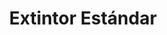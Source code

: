 ---
title: "Extintor Estándar"
description: "Extintor General"
line: "Línea de control de incendios"
main:
  id: 101
  content: |
    Presentamos nuestro **Extintor Estándar** – la solución definitiva para tu seguridad contra el fuego. Este equipo confiable es parte de nuestra completa **Línea de Control de Incendios** e incluye una variedad de características clave, meticulosamente seleccionadas para afrontar cualquier tipo de incendio con eficacia y precisión.

  imgCard: "@/images/products/a-01.avif" 
  imgMain: "@/images/products/a-01.avif" 
  imgAlt: "Extintor de incendios rojo estándar"
tabs:
  - id: "tabs-with-card-item-1"
    dataTab: "#tabs-with-card-1"
    title: "Descripción"
  - id: "tabs-with-card-item-2"
    dataTab: "#tabs-with-card-2"
    title: "Especificaciones"
  - id: "tabs-with-card-item-3"
    dataTab: "#tabs-with-card-3"
    title: "Usos y Aplicaciones"
longDescription:
  title: "Protección Robusta para Cada Necesidad"
  subTitle: |
    El Extintor Estándar de nuestra Línea de Control de Incendios ofrece versatilidad y confianza inigualables, siendo la elección perfecta para la protección en hogares, oficinas o industrias. Con su diseño eficiente, siempre tendrás la herramienta adecuada para una respuesta rápida ante emergencias de fuego.
  btnTitle: "Contacta a ventas para más información"
  btnURL: "#"
descriptionList:
  - title: "Tipos de Fuego"
    subTitle: "Eficaz contra fuegos de tipo A, B y C, ideal para incendios comunes de madera, líquidos inflamables y equipos eléctricos."
  - title: "Facilidad de Uso"
    subTitle: "Diseñado para una operación sencilla y rápida, permitiendo a cualquier usuario responder eficazmente en una emergencia."
  - title: "Mantenimiento Sencillo"
    subTitle: "Requiere un mantenimiento mínimo y verificaciones periódicas, asegurando su operatividad a largo plazo."
specificationsLeft:
  - title: "Agente Extintor"
    subTitle: "Polvo Químico Seco (PQS) de alta calidad, garantizando una supresión eficaz del fuego."
  - title: "Capacidad"
    subTitle: "Disponible en capacidades de X kg (ej. 2.5 kg, 5 kg, 10 kg), adecuado para diferentes tamaños de riesgo."
  - title: "Presión de Trabajo"
    subTitle: "Calibrado para operar bajo una presión óptima, con manómetro visible para fácil comprobación."
  - title: "Certificaciones"
    subTitle: "Cumple con las normativas nacionales e internacionales de seguridad y calidad (ej. NFPA, NTC 3318)."
tableData:
  - feature: ["Especificación", "Valor"]
    description:
      - ["Tipo de Agente", "Polvo Químico Seco (PQS)"]
      - ["Capacidad (kg)", "Variable (ej. 2.5, 5, 10)"]
      - ["Clase de Fuego", "A, B, C"]
      - ["Material del Cilindro", "Acero de alta resistencia"]
      - ["Válvula", "Metálica con manómetro"]
blueprints:
  first: "@/images/products/a-01.avif"
  second: "@/images/products/a-01.avif" 
---